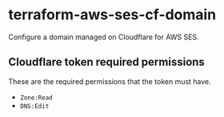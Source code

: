 # terraform-aws-ses-cf-domain

Configure a domain managed on Cloudflare for AWS SES.

## Cloudflare token required permissions

These are the required permissions that the token must have.

- `Zone:Read`
- `DNS:Edit`
